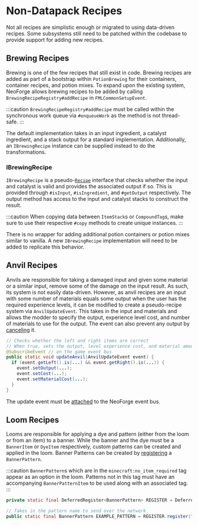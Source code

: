 # Non-Datapack Recipes

Not all recipes are simplistic enough or migrated to using data-driven recipes. Some subsystems still need to be patched within the codebase to provide support for adding new recipes.

## Brewing Recipes

Brewing is one of the few recipes that still exist in code. Brewing recipes are added as part of a bootstrap within `PotionBrewing` for their containers, container recipes, and potion mixes. To expand upon the existing system, NeoForge allows brewing recipes to be added by calling `BrewingRecipeRegistry#addRecipe` in `FMLCommonSetupEvent`.

:::caution
`BrewingRecipeRegistry#addRecipe` must be called within the synchronous work queue via `#enqueueWork` as the method is not thread-safe.
:::

The default implementation takes in an input ingredient, a catalyst ingredient, and a stack output for a standard implementation. Additionally, an `IBrewingRecipe` instance can be supplied instead to do the transformations.

### IBrewingRecipe

`IBrewingRecipe` is a pseudo-[`Recipe`][recipe] interface that checks whether the input and catalyst is valid and provides the associated output if so. This is provided through `#isInput`, `#isIngredient`, and `#getOutput` respectively. The output method has access to the input and catalyst stacks to construct the result.

:::caution
When copying data between `ItemStack`s or `CompoundTag`s, make sure to use their respective `#copy` methods to create unique instances.
:::

There is no wrapper for adding additional potion containers or potion mixes similar to vanilla. A new `IBrewingRecipe` implementation will need to be added to replicate this behavior.

## Anvil Recipes

Anvils are responsible for taking a damaged input and given some material or a similar input, remove some of the damage on the input result. As such, its system is not easily data-driven. However, as anvil recipes are an input with some number of materials equals some output when the user has the required experience levels, it can be modified to create a pseudo-recipe system via `AnvilUpdateEvent`. This takes in the input and materials and allows the modder to specify the output, experience level cost, and number of materials to use for the output. The event can also prevent any output by [canceling][cancel] it.

```java
// Checks whether the left and right items are correct
// When true, sets the output, level experience cost, and material amount
@SubscribeEvent // on the game event bus
public static void updateAnvil(AnvilUpdateEvent event) {
  if (event.getLeft().is(...) && event.getRight().is(...)) {
    event.setOutput(...);
    event.setCost(...);
    event.setMaterialCost(...);
  }
}
```

The update event must be [attached] to the NeoForge event bus.

## Loom Recipes

Looms are responsible for applying a dye and pattern (either from the loom or from an item) to a banner. While the banner and the dye must be a `BannerItem` or `DyeItem` respectively, custom patterns can be created and applied in the loom. Banner Patterns can be created by [registering] a `BannerPattern`.

:::caution
`BannerPattern`s which are in the `minecraft:no_item_required` tag appear as an option in the loom. Patterns not in this tag must have an accompanying `BannerPatternItem` to be used along with an associated tag.
:::

```java
private static final DeferredRegister<BannerPattern> REGISTER = DeferredRegister.create(Registries.BANNER_PATTERN, "examplemod");

// Takes in the pattern name to send over the network
public static final BannerPattern EXAMPLE_PATTERN = REGISTER.register("example_pattern", () -> new BannerPattern("examplemod:ep"));
```

[recipe]: ./custom.md#recipe
[cancel]: ../../../concepts/events.md#cancellable-events
[attached]: ../../../concepts/events.md#registering-an-event-handler
[registering]: ../../../concepts/registries.md
